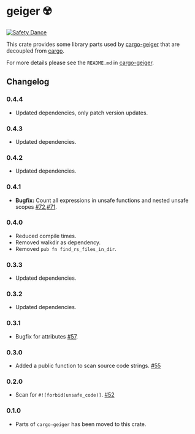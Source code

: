 geiger ☢️ 
=========

[![Safety Dance](https://img.shields.io/badge/unsafe-forbidden-success.svg)](https://github.com/rust-secure-code/safety-dance/)

This crate provides some library parts used by [cargo-geiger] that are decoupled
from [cargo].

For more details please see the `README.md` in [cargo-geiger].

Changelog
---------

### 0.4.4
 - Updated dependencies, only patch version updates.

### 0.4.3
 - Updated dependencies.

### 0.4.2
 - Updated dependencies.

### 0.4.1
 - __Bugfix:__ Count all expressions in unsafe functions and nested unsafe scopes [#72],[#71].

### 0.4.0
 - Reduced compile times.
 - Removed walkdir as dependency.
 - Removed `pub fn find_rs_files_in_dir`.

### 0.3.3
 - Updated dependencies.

### 0.3.2
 - Updated dependencies.

### 0.3.1
 - Bugfix for attributes [#57].

### 0.3.0
 - Added a public function to scan source code strings. [#55]

### 0.2.0
 - Scan for `#![forbid(unsafe_code)]`. [#52]

### 0.1.0
 - Parts of `cargo-geiger` has been moved to this crate.

[#52]: https://github.com/anderejd/cargo-geiger/pull/52
[#55]: https://github.com/anderejd/cargo-geiger/pull/55
[#57]: https://github.com/anderejd/cargo-geiger/pull/57
[#71]: https://github.com/anderejd/cargo-geiger/issues/71
[#72]: https://github.com/anderejd/cargo-geiger/pull/72
[cargo-geiger]: https://crates.io/crates/cargo-geiger
[cargo]: https://crates.io/crates/cargo

